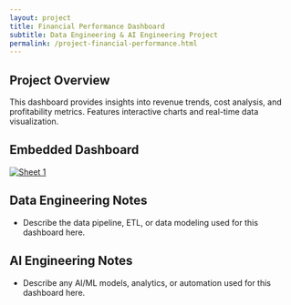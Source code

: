 ```yaml
---
layout: project
title: Financial Performance Dashboard
subtitle: Data Engineering & AI Engineering Project
permalink: /project-financial-performance.html
---
```


## Project Overview
This dashboard provides insights into revenue trends, cost analysis, and profitability metrics. Features interactive charts and real-time data visualization.

## Embedded Dashboard
<div class='tableauPlaceholder' id='viz1752987544583' style='position: relative'>
  <noscript><a href='#'><img alt='Sheet 1 ' src='https://public.tableau.com/static/images/Te/Template3_17529873499630/Sheet1/1_rss.png' style='border: none' /></a></noscript>
  <object class='tableauViz'  style='display:none;'><param name='host_url' value='https%3A%2F%2Fpublic.tableau.com%2F' /> <param name='embed_code_version' value='3' /> <param name='site_root' value='' /><param name='name' value='Template3_17529873499630/Sheet1' /><param name='tabs' value='no' /><param name='toolbar' value='yes' /><param name='static_image' value='https://public.tableau.com/static/images/Te/Template3_17529873499630/Sheet1/1.png' /> <param name='animate_transition' value='yes' /> <param name='display_static_image' value='yes' /> <param name='display_spinner' value='yes' /> <param name='display_overlay' value='yes' /> <param name='display_count' value='yes' /> <param name='language' value='en-US' /></object>
</div>
<script type='text/javascript'>
  var divElement = document.getElementById('viz1752987544583');
  var vizElement = divElement.getElementsByTagName('object')[0];
  vizElement.style.width='100%';vizElement.style.height=(divElement.offsetWidth*0.75)+'px';
  var scriptElement = document.createElement('script');
  scriptElement.src = 'https://public.tableau.com/javascripts/api/viz_v1.js';
  vizElement.parentNode.insertBefore(scriptElement, vizElement);
</script>

## Data Engineering Notes
- Describe the data pipeline, ETL, or data modeling used for this dashboard here.

## AI Engineering Notes
- Describe any AI/ML models, analytics, or automation used for this dashboard here.
